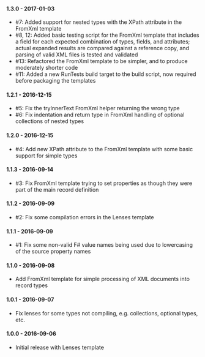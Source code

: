 #### 1.3.0 - 2017-01-03
* #7: Added support for nested types with the XPath attribute in the FromXml
  template
* #8, 12: Added basic testing script for the FromXml template that includes a
  field for each expected combination of types, fields, and attributes; actual
  expanded results are compared against a reference copy, and parsing of valid
  XML files is tested and validated
* #13: Refactored the FromXml template to be simpler, and to produce moderately
  shorter code
* #11: Added a new RunTests build target to the build script, now required
  before packaging the templates

#### 1.2.1 - 2016-12-15
* #5: Fix the tryInnerText FromXml helper returning the wrong type
* #6: Fix indentation and return type in FromXml handling of optional
  collections of nested types

#### 1.2.0 - 2016-12-15
* #4: Add new XPath attribute to the FromXml template with some basic support
  for simple types

#### 1.1.3 - 2016-09-14
* #3: Fix FromXml template trying to set properties as though they were part of
  the main record definition

#### 1.1.2 - 2016-09-09
* #2: Fix some compilation errors in the Lenses template

#### 1.1.1 - 2016-09-09
* #1: Fix some non-valid F# value names being used due to lowercasing of the
  source property names

#### 1.1.0 - 2016-09-08
* Add FromXml template for simple processing of XML documents into record types

#### 1.0.1 - 2016-09-07
* Fix lenses for some types not compiling, e.g. collections, optional types,
  etc.

#### 1.0.0 - 2016-09-06
* Initial release with Lenses template
